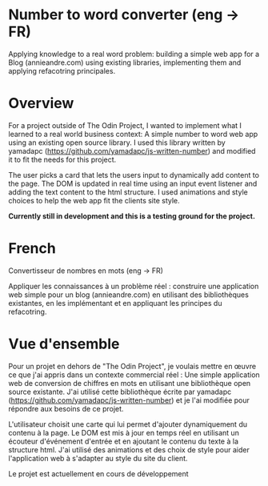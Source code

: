 # Number to word converter (eng -> FR)


Applying knowledge to a real word problem: building a simple web app for a Blog (annieandre.com) using existing libraries, implementing them
and applying refacotring principales. 

# Overview

For a project outside of The Odin Project, I wanted to implement what I learned to a real world business context: A simple number to word web app using an existing open source library. I used this library written by yamadapc (https://github.com/yamadapc/js-written-number) and modified it to fit the needs for this project.

The user picks a card that lets the users input to dynamically add content to the page. The DOM is updated in real time using an input event listener and adding the text content to the html structure. I used animations and style choices to help the web app fit the clients site style. 

**Currently still in development and this is a testing ground for the project.**

# French

Convertisseur de nombres en mots (eng -> FR)

Appliquer les connaissances à un problème réel : construire une application web simple pour un blog (annieandre.com) en utilisant des bibliothèques existantes, en les implémentant et en appliquant les principes du refacotring.

# Vue d'ensemble

Pour un projet en dehors de "The Odin Project", je voulais mettre en œuvre ce que j'ai appris dans un contexte commercial réel : Une simple application web de conversion de chiffres en mots en utilisant une bibliothèque open source existante. J'ai utilisé cette bibliothèque écrite par yamadapc (https://github.com/yamadapc/js-written-number) et je l'ai modifiée pour répondre aux besoins de ce projet.

L'utilisateur choisit une carte qui lui permet d'ajouter dynamiquement du contenu à la page. Le DOM est mis à jour en temps réel en utilisant un écouteur d'événement d'entrée et en ajoutant le contenu du texte à la structure html. J'ai utilisé des animations et des choix de style pour aider l'application web à s'adapter au style du site du client.

Le projet est actuellement en cours de développement 


